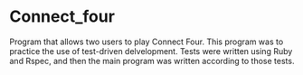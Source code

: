 # Connect_four

Program that allows two users to play Connect Four. This program was to practice the use of test-driven delvelopment.
Tests were written using Ruby and Rspec, and then the main program was written according to those tests.
